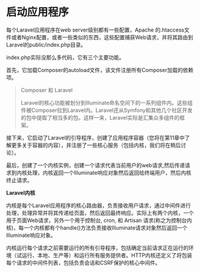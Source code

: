 # 启动应用程序

每个Laravel应用程序在web server级别都有一些配置，Apache 的.htaccess文件或者Nginx配置，或者一些类似的东西，这些配置捕获Web请求，并将其路由到Laravel的public/index.php目录。

index.php实际没那么多代码，它有三个主要功能。

首先，它加载Composer的autoload文件，该文件注册所有Composer加载的依赖项。

> Composer 和 Laravel
>
> Laravel的核心功能被划分到Illuminate命名空间下的一系列组件内。这些组件被Composer拉到Laravel内。Laravel还从Symfony和其他几个社区开发的包中提取了相当多的包。这样一来，Laravel实际是汇集众多组件的框架。

接下来，它启动了Laravel的引导程序，创建了应用程序容器（您将在第11章中了解更多关于容器的内容），并注册了一些核心服务（包括内核，我们将在稍后讨论）。

最后，创建了一个内核实例，创建一个请求代表当前用户的web请求,然后传递请求到内核处理，内核返回一个Illuminate响应对象然后返回给终端用户，然后内核终止请求。

**Laravel内核**

内核是每个Laravel应用程序的核心路由器，负责接收用户请求，通过中间件进行处理，处理异常并将其传递给页面，然后返回最终响应。实际上有两个内核，一个用于页面Web请求，另外一个用于控制台, cron, 和 Artisan 请求\(称之为控制台内核\)，每一个内核都有个handle\(\)方法负责接收Illuminate请求对象然后返回一个Illuminate响应对象。

内核运行每个请求之前需要运行的所有引导程序，包括确定当前请求正在运行的环境（试运行、本地、生产等）和运行所有服务提供者。HTTP内核还定义了将包装每个请求的中间件列表，包括负责会话和CSRF保护的核心中间件。


